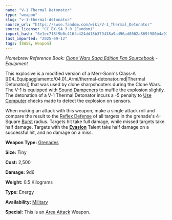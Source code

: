 ```yaml
---
name: "V-1 Thermal Detonator"
type: "weapon"
slug: "v-1-thermal-detonator"
source_url: "https://swse.fandom.com/wiki/V-1_Thermal_Detonator"
source_license: "CC BY-SA 3.0 (Fandom)"
import_hash: "6e1ec718f9b0c416fe424dd18b379438a9ad96ad8062a869f980b4a9384f747c"
last_imported: "2025-09-12"
tags: [SWSE, Weapon]
---
```

*Homebrew Reference Book: [Clone Wars Saga Edition Fan Sourcebook](https://swse.fandom.com/wiki/Clone_Wars_Saga_Edition_Fan_Sourcebook) - Equipment*

This explosive is a modified version of a Merr-Sonn's Class-A [[04_Equipaggiamento/04.01_Armi/thermal-detonator.md|Thermal Detonator]] that was used by clone sharpshooters during the Clone Wars. The V-1 is equipped with [Sound Dampeners](https://swse.fandom.com/wiki/Sound_Dampeners) to muffle the explosion slightly. The detonation of a V-1 Thermal Detonator incurs a -5 penalty to [Use Computer](https://swse.fandom.com/wiki/Use_Computer) checks made to detect the explosion on sensors.

When making an attack with this weapon, make a single attack roll and compare the result to the [Reflex Defense](https://swse.fandom.com/wiki/Reflex_Defense) of all targets in the grenade's 4-Square [Burst](https://swse.fandom.com/wiki/Burst) radius. Targets hit take full damage, while missed targets take half damage. Targets with the **[Evasion](https://swse.fandom.com/wiki/Evasion)** Talent take half damage on a successful hit, and no damage on a miss.

**Weapon Type:** [Grenades](https://swse.fandom.com/wiki/Grenades)

**Size:** Tiny

**Cost:** 2,500

**Damage:** 9d6

**Weight:** 0.5 Kilograms

**Type:** Energy

**Availability:** [Military](https://swse.fandom.com/wiki/Military)

**Special:** This is an [Area Attack](https://swse.fandom.com/wiki/Area_Attack) Weapon.